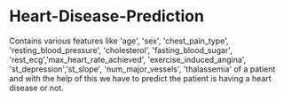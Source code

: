# Heart-Disease-Prediction
Contains various features like 'age', 'sex', 'chest_pain_type', 'resting_blood_pressure', 'cholesterol', 'fasting_blood_sugar', 'rest_ecg','max_heart_rate_achieved', 'exercise_induced_angina', 'st_depression','st_slope', 'num_major_vessels', 'thalassemia' of a patient and with the help of this we have to predict the patient is having a heart disease or not.
